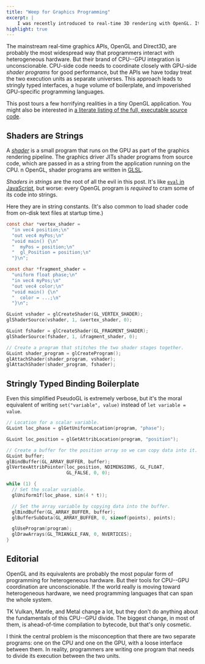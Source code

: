 ```yaml
---
title: "Weep for Graphics Programming"
excerpt: |
    I was recently introduced to real-time 3D rendering with OpenGL. It was awful. This post describes what went wrong for a language-inclined, graphics-ignorant audience.
highlight: true
---
```

The mainstream real-time graphics APIs, OpenGL and Direct3D, are probably the most widespread way that programmers interact with heterogeneous hardware.
But their brand of CPU--GPU integration is unconscionable.
CPU-side code needs to coordinate closely with GPU-side *shader programs* for good performance, but the APIs we have today treat the two execution units as separate universes.
This approach leads to stringly typed interfaces, a huge volume of boilerplate, and impoverished GPU-specific programming languages.

This post tours a few horrifying realities in a tiny OpenGL application.
You might also be interested in [a literate listing of the full, executable source code][tinygl].

[tinygl]: http://sampsyo.github.io/tinygl/


## Shaders are Strings

A *[shader][]* is a small program that runs on the GPU as part of the graphics rendering pipeline.
The graphics driver JITs shader programs from source code, which are passed in as a string from the application running on the CPU.
n OpenGL, shader programs are written in [GLSL][].

[glsl]: https://www.opengl.org/documentation/glsl/
[shader]: https://en.wikipedia.org/wiki/Shader

*Shaders in strings* are the root of all the evil in this post.
It's like [`eval` in JavaScript][eval], but worse: every OpenGL program is *required* to cram some of its code into strings.

[eval]: https://developer.mozilla.org/en-US/docs/Web/JavaScript/Reference/Global_Objects/eval

Here they are in string constants. (It's also common to load shader code from on-disk text files at startup time.)

```c
const char *vertex_shader =
  "in vec4 position;\n"
  "out vec4 myPos;\n"
  "void main() {\n"
  "  myPos = position;\n"
  "  gl_Position = position;\n"
  "}\n";

const char *fragment_shader =
  "uniform float phase;\n"
  "in vec4 myPos;\n"
  "out vec4 color;\n"
  "void main() {\n"
  "  color = ...;\n"
  "}\n";
```

```c
GLuint vshader = glCreateShader(GL_VERTEX_SHADER);
glShaderSource(vshader, 1, &vertex_shader, 0);

GLuint fshader = glCreateShader(GL_FRAGMENT_SHADER);
glShaderSource(fshader, 1, &fragment_shader, 0);

// Create a program that stitches the two shader stages together.
GLuint shader_program = glCreateProgram();
glAttachShader(shader_program, vshader);
glAttachShader(shader_program, fshader);
```


## Stringly Typed Binding Boilerplate

Even this simplified PseudoGL is extremely verbose, but it's the moral equivalent of writing `set("variable", value)` instead of `let variable = value`.

```c
// Location for a scalar variable.
GLuint loc_phase = glGetUniformLocation(program, "phase");

GLuint loc_position = glGetAttribLocation(program, "position");

// Create a buffer for the position array so we can copy data into it.
GLuint buffer;
glBindBuffer(GL_ARRAY_BUFFER, buffer);
glVertexAttribPointer(loc_position, NDIMENSIONS, GL_FLOAT,
                      GL_FALSE, 0, 0);

while (1) {
  // Set the scalar variable.
  glUniform1f(loc_phase, sin(4 * t));

  // Set the array variable by copying data into the buffer.
  glBindBuffer(GL_ARRAY_BUFFER, buffer);
  glBufferSubData(GL_ARRAY_BUFFER, 0, sizeof(points), points);

  glUseProgram(program);
  glDrawArrays(GL_TRIANGLE_FAN, 0, NVERTICES);
}
```


## Editorial

OpenGL and its equivalents are probably the most popular form of programming for heterogeneous hardware.
But their tools for CPU--GPU coordination are unconscionable.
If the world really is moving toward heterogeneous hardware, we need programming languages that can span the whole system.

TK Vulkan, Mantle, and Metal change a lot, but they don't do anything about the fundamentals of this CPU--GPU divide. The biggest change, in most of them, is ahead-of-time compilation to bytecode, but that's only cosmetic.

I think the central problem is the misconception that there are two separate programs: one on the CPU and one on the GPU, with a loose interface between them.
In reality, programmers are writing one program that needs to divide its execution between the two units.
